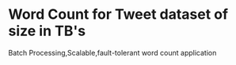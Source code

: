 # Word Count for Tweet dataset of size in TB's
 Batch Processing,Scalable,fault-tolerant word count application
